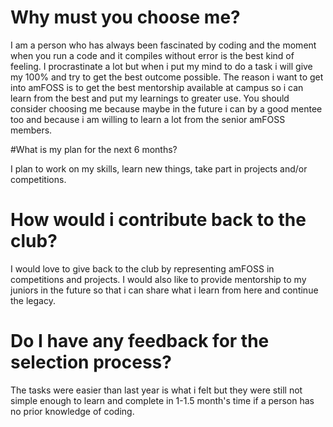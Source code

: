 # Why must you choose me?

I am a person who has always been fascinated by coding and the moment when you run a code and it compiles without error is the best kind of feeling. I procrastinate a lot but when i put my mind to do a task i will give my 100% and try to get the best outcome possible. The reason i want to get into amFOSS is to get the best mentorship available at campus so i can learn from the best and put my learnings to greater use. You should consider choosing me because maybe in the future i can by a good mentee too and because i am willing to learn a lot from the senior amFOSS members.

#What is my plan for the next 6 months?

I plan to work on my skills, learn new things, take part in projects and/or competitions.

# How would i contribute back to the club?

I would love to give back to the club by representing amFOSS in competitions and projects. I would also like to provide mentorship to my juniors in the future so that i can share what i learn from here and continue the legacy.

# Do I have any feedback for the selection process?

The tasks were easier than last year is what i felt but they were still not simple enough to learn and complete in 1-1.5 month's time if a person has no prior knowledge of coding.
